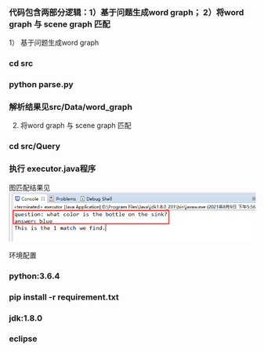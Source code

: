 ### 代码包含两部分逻辑：1）基于问题生成word graph； 2）将word graph 与 scene graph 匹配
1） 基于问题生成word graph
###  cd src
###  python parse.py
###  解析结果见src/Data/word_graph
2) 将word graph 与 scene graph 匹配
### cd src/Query
### 执行 executor.java程序
图匹配结果见 ![img.png](img.png)

环境配置
### python:3.6.4
### pip install -r requirement.txt
### jdk:1.8.0
### eclipse